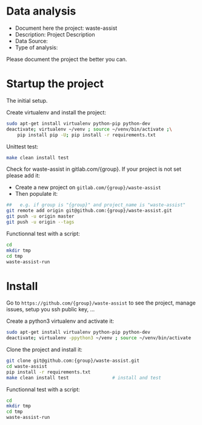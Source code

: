 # Data analysis
- Document here the project: waste-assist
- Description: Project Description
- Data Source:
- Type of analysis:

Please document the project the better you can.

# Startup the project

The initial setup.

Create virtualenv and install the project:
```bash
sudo apt-get install virtualenv python-pip python-dev
deactivate; virtualenv ~/venv ; source ~/venv/bin/activate ;\
    pip install pip -U; pip install -r requirements.txt
```

Unittest test:
```bash
make clean install test
```

Check for waste-assist in gitlab.com/{group}.
If your project is not set please add it:

- Create a new project on `gitlab.com/{group}/waste-assist`
- Then populate it:

```bash
##   e.g. if group is "{group}" and project_name is "waste-assist"
git remote add origin git@github.com:{group}/waste-assist.git
git push -u origin master
git push -u origin --tags
```

Functionnal test with a script:

```bash
cd
mkdir tmp
cd tmp
waste-assist-run
```

# Install

Go to `https://github.com/{group}/waste-assist` to see the project, manage issues,
setup you ssh public key, ...

Create a python3 virtualenv and activate it:

```bash
sudo apt-get install virtualenv python-pip python-dev
deactivate; virtualenv -ppython3 ~/venv ; source ~/venv/bin/activate
```

Clone the project and install it:

```bash
git clone git@github.com:{group}/waste-assist.git
cd waste-assist
pip install -r requirements.txt
make clean install test                # install and test
```
Functionnal test with a script:

```bash
cd
mkdir tmp
cd tmp
waste-assist-run
```
